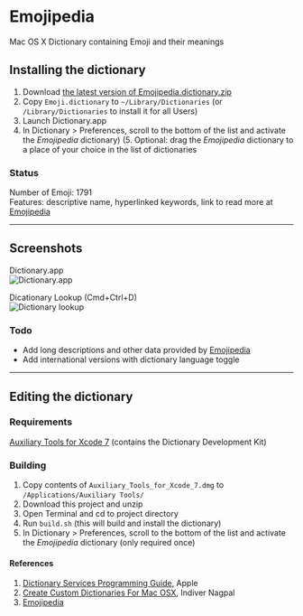 # Emojipedia
Mac OS X Dictionary containing Emoji and their meanings

## Installing the dictionary
1. Download [the latest version of Emojipedia.dictionary.zip](https://github.com/gingerbeardman/Emojipedia/releases/download/20160717/Emojipedia.dictionary.zip)
2. Copy `Emoji.dictionary` to `~/Library/Dictionaries` (or `/Library/Dictionaries` to install it for all Users)
3. Launch Dictionary.app
4. In Dictionary > Preferences, scroll to the bottom of the list and activate the *Emojipedia* dictionary)
(5. Optional: drag the *Emojipedia* dictionary to a place of your choice in the list of dictionaries

### Status
Number of Emoji: 1791  
Features: descriptive name, hyperlinked keywords, link to read more at [Emojipedia](http://emojipedia.org)

---

## Screenshots

Dictionary.app  
![Dictionary.app](https://github.com/gingerbeardman/Emojipedia/blob/master/screenshot_dictionary_app.png)

Dicationary Lookup (Cmd+Ctrl+D)  
![Dictionary lookup](https://github.com/gingerbeardman/Emojipedia/blob/master/screenshot_dictionary_lookup.png)

### Todo
* Add long descriptions and other data provided by [Emojipedia](http://emojipedia.org)
* Add international versions with dictionary language toggle

---

## Editing the dictionary

### Requirements

[Auxiliary Tools for Xcode 7](http://adcdownload.apple.com/Developer_Tools/Auxiliary_Tools_for_Xcode_7/Auxiliary_Tools_for_Xcode_7.dmg) (contains the Dictionary Development Kit)

### Building

1. Copy contents of `Auxiliary_Tools_for_Xcode_7.dmg` to `/Applications/Auxiliary Tools/`
2. Download this project and unzip
3. Open Terminal and cd to project directory
4. Run `build.sh` (this will build and install the dictionary)
5. In Dictionary > Preferences, scroll to the bottom of the list and activate the *Emojipedia* dictionary (only required once)

#### References
1. [Dictionary Services Programming Guide](https://developer.apple.com/library/mac/documentation/UserExperience/Conceptual/DictionaryServicesProgGuide/Introduction/Introduction.html#//apple_ref/doc/uid/TP40006152-CH1-SW1), Apple
2. [Create Custom Dictionaries For Mac OSX](http://blog.nagpals.com/mac-dictionaries/), Indiver Nagpal
3. [Emojipedia](http://emojipedia.org)
